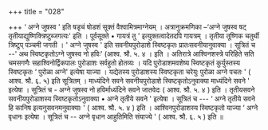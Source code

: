 +++
title = "028"

+++
‘ अग्ने जुषस्व ' इति षडृचं षोडशं सूक्तं वैश्वामित्रमाग्नेयम् । अत्रानुक्रमणिका –‘अग्ने जुषस्व षट् तृतीयाद्युष्णिक्त्रिष्टुब्जगत्यः' इति । पूर्वसूक्ते • गायत्रं तु ' इत्युक्तत्वादेतदपि गायत्रम् । तृतीया तूष्णिक चतुर्थी त्रिष्टुप् पञ्चमी जगती । ' अग्ने जुषस्व ' इति सवनीयपुरोडाशे स्विष्टकृतः प्रातःसवनीयानुवाक्या । सूत्रितं च --' अथ स्विष्टकृतोऽग्ने जुषस्व नो हविः' (आश्व. श्रौ. ५. ४ । इति । अतिरात्रे आश्विनशस्त्रे परिहिते सति चमसगणैः सहाश्विनोर्द्विकपालः पुरोडाशः सर्वहुतो होतव्यः । यदि पुरोडाशमवशेष्य स्विष्टकृतं कुर्युस्तस्य स्विष्टकृतः  ‘ पुरोळा अग्ने' इत्येषा याज्या । यद्येतस्य पुरोडाशस्य स्विष्टकृता चरेयुः पुरोळा अग्ने पचतः ' ( आश्व. श्रौ. ६. ५) इति सूत्रितम् । माध्यंदिने सवने सवनीयपुरोडाशे स्विष्टकृतोऽनुवाक्या माध्यंदिने सवने ' इत्येषा । सूत्रितं च - अग्ने जुषस्व नो हविर्माध्यंदिने सवने जातवेदः ( आश्व. श्रौ. ५. ४ ) इति । तृतीयसवने सवनीयपुरोडाशस्य स्विष्टकृतोऽनुवाक्या • अग्ने तृतीये सवने ' इत्येषा । सूत्रितं च ---  ‘ अग्ने तृतीये सवने हि कानिष इत्यनुसवनमनुवाक्याः ' ( आश्व. श्रौ. ५. ४ ) इति । आश्विनपुरोडाशस्य स्विष्टकृतो याज्या  ‘ अग्ने वृधानः  इत्येषा । सूत्रितं च -- अग्ने वृधान आहुतिमिति संयाज्ये ' ( आश्व. श्रौ. ६. ५ ) इति ॥